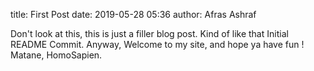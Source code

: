 title: First Post
date: 2019-05-28 05:36
author: Afras Ashraf

Don't look at this, this is just a filler blog post. Kind of like that Initial README Commit. Anyway, Welcome to my site, and hope ya have fun ! Matane, HomoSapien.
